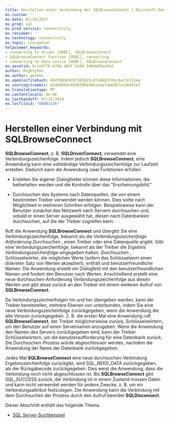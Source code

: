 ```yaml
---
title: Herstellen einer Verbindung mit SQLBrowseConnect | Microsoft-Dokumentation
ms.custom: ''
ms.date: 01/19/2017
ms.prod: sql
ms.prod_service: connectivity
ms.reviewer: ''
ms.technology: connectivity
ms.topic: conceptual
helpviewer_keywords:
- connecting to driver [ODBC], SQLBrowseConnect
- SQLBrowseConnect function [ODBC], connecting
- connecting to data source [ODBC], SQLBrowseConnect
ms.assetid: 6c2e9f76-b766-48df-b109-246bb05ae45d
author: MightyPen
ms.author: genemi
ms.openlocfilehash: 04df089b97bf385925c87a98b3f89cdac3ef21e4
ms.sourcegitcommit: b2464064c0566590e486a3aafae6d67ce2645cef
ms.translationtype: MT
ms.contentlocale: de-DE
ms.lasthandoff: 07/15/2019
ms.locfileid: "68083136"
---
```

# <a name="connecting-with-sqlbrowseconnect"></a>Herstellen einer Verbindung mit SQLBrowseConnect
**SQLBrowseConnect**, z. B. **SQLDriverConnect**, verwendet eine Verbindungszeichenfolge. Indem jedoch **SQLBrowseConnect**, eine Anwendung kann eine vollständige Verbindungszeichenfolge zur Laufzeit erstellen. Dadurch kann die Anwendung zwei Funktionen erfüllen:  
  
-   Erstellen Sie eigener Dialogfelder können diese Informationen, die beibehalten werden und die Kontrolle über das "Erscheinungsbild."  
  
-   Durchsuchen des Systems nach Datenquellen, die von einem bestimmten Treiber verwendet werden können. Dies sollte nach Möglichkeit in mehreren Schritten erfolgen. Beispielsweise kann der Benutzer zunächst das Netzwerk nach Servern durchsuchen und, sobald er einen Server ausgewählt hat, diesen nach Datenbanken durchsuchen, auf die der Treiber zugreifen kann.  
  
 Ruft die Anwendung **SQLBrowseConnect** und übergibt Sie eine Verbindungszeichenfolge, bekannt als die *Verbindungszeichenfolge Anforderung Durchsuchen* , einen Treiber oder eine Datenquelle angibt. Gibt eine Verbindungszeichenfolge, bekannt als der Treiber die *Ergebnis Verbindungszeichenfolge eingegeben haben, Durchsuchen* , Schlüsselwörter, die möglichen Werte (sofern das Schlüsselwort einen diskreten Satz von Werten akzeptiert), enthält und benutzerfreundliche Namen. Die Anwendung erstellt ein Dialogfeld mit den benutzerfreundlichen Namen und fordert den Benutzer nach Werten. Anschließend erstellt eine neue durchsuchen-Anforderung Verbindungszeichenfolge aus diesen Werten und gibt diese zurück an den Treiber mit einem weiteren Aufruf von **SQLBrowseConnect**.  
  
 Da Verbindungszeichenfolgen hin und her übergeben werden, kann der Treiber bereitstellen, mehrere Ebenen von unterbunden, indem Sie eine neue Verbindungszeichenfolge zurückgegeben, wenn die Anwendung die alte Version zurückgegeben. Z. B. die ersten Mal eine Anwendung ruft **SQLBrowseConnect**, der Treiber möglicherweise zurück, Schlüsselwörtern, um den Benutzer auf einen Servernamen anzugeben. Wenn die Anwendung den Namen des Servers zurückgegeben wird, kann der Treiber Schlüsselwörtern, um die benutzeraufforderung für eine Datenbank zurück. Die Durchsuchen-Prozess würde abgeschlossen werden, nachdem die Anwendung der Name der Datenbank zurückgegeben.  
  
 Jedes Mal **SQLBrowseConnect** eine neue durchsuchen-Verbindung Ergebniszeichenfolge zurückgibt, wird SQL_NEED_DATA zurückgegeben, als der Rückgabecode zurückgegeben. Dies weist die Anwendung, dass die Verbindung noch nicht abgeschlossen ist. Bis **SQLBrowseConnect** gibt SQL_SUCCESS zurück, die Verbindung ist in einem Zustand müssen Daten und kann nicht verwendet werden für andere Zwecke, z. B. um ein Verbindungsattribut festzulegen. Die Anwendung kann die Verbindung mit dem Durchsuchen der Prozess durch den Aufruf beendet **SQLDisconnect**.  
  
 Dieser Abschnitt enthält das folgende Thema.  
  
-   [SQL Server-Suchbeispiel](../../../odbc/reference/develop-app/sql-server-browsing-example.md)
